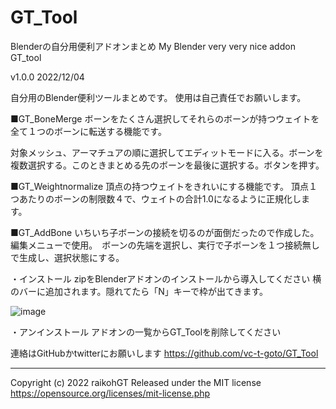 # GT_Tool
Blenderの自分用便利アドオンまとめ My Blender very very nice addon
GT_tool

v1.0.0  2022/12/04



自分用のBlender便利ツールまとめです。
使用は自己責任でお願いします。

■GT_BoneMerge
ボーンをたくさん選択してそれらのボーンが持つウェイトを全て１つのボーンに転送する機能です。

対象メッシュ、アーマチュアの順に選択してエディットモードに入る。ボーンを複数選択する。このときまとめる先のボーンを最後に選択する。ボタンを押す。

■GT_Weightnormalize
頂点の持つウェイトをきれいにする機能です。
頂点１つあたりのボーンの制限数４で、ウェイトの合計1.0になるように正規化します。

■GT_AddBone
いちいち子ボーンの接続を切るのが面倒だったので作成した。
編集メニューで使用。　ボーンの先端を選択し、実行で子ボーンを１つ接続無しで生成し、選択状態にする。



・インストール
zipをBlenderアドオンのインストールから導入してください
横のバーに追加されます。隠れてたら「N」キーで枠が出てきます。


![image](https://user-images.githubusercontent.com/43428951/205498092-70a17412-3396-49a1-930b-05451c26af00.png)


・アンインストール
アドオンの一覧からGT_Toolを削除してください





連絡はGitHubかtwitterにお願いします
https://github.com/vc-t-goto/GT_Tool


-----------------------------------------------
Copyright (c) 2022 raikohGT
Released under the MIT license
https://opensource.org/licenses/mit-license.php
